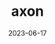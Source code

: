 ---
title: "axon"
type: hashtag
date: 2023-06-17
hashtag: axon
related:
  - dendrite
  - neuron
  - synapse
---